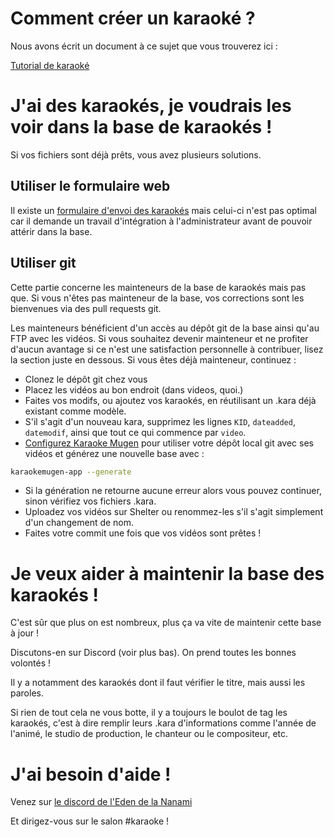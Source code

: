 # Comment créer un karaoké ? 

Nous avons écrit un document à ce sujet que vous trouverez ici :

[Tutorial de karaoké](https://lab.shelter.moe/karaokemugen/karaokebase/blob/master/docs/tutorial.md)

# J'ai des karaokés, je voudrais les voir dans la base de karaokés !

Si vos fichiers sont déjà prêts, vous avez plusieurs solutions.

## Utiliser le formulaire web

Il existe un [formulaire d'envoi des karaokés](http://leafa.mahoro-net.org/karaoke-mugen/) mais celui-ci n'est pas optimal car il demande un travail d'intégration à l'administrateur avant de pouvoir attérir dans la base.

## Utiliser git

Cette partie concerne les mainteneurs de la base de karaokés mais pas que. Si vous n'êtes pas mainteneur de la base, vos corrections sont les bienvenues via des pull requests git.

Les mainteneurs bénéficient d'un accès au dépôt git de la base ainsi qu'au FTP avec les vidéos. Si vous souhaitez devenir mainteneur et ne profiter d'aucun avantage si ce n'est une satisfaction personnelle à contribuer, lisez la section juste en dessous. Si vous êtes déjà mainteneur, continuez :

- Clonez le dépôt git chez vous
- Placez les vidéos au bon endroit (dans videos, quoi.)
- Faites vos modifs, ou ajoutez vos karaokés, en réutilisant un .kara déjà existant comme modèle.
- S'il s'agit d'un nouveau kara, supprimez les lignes `KID`, `dateadded`, `datemodif`, ainsi que tout ce qui commence par `video`.
- [Configurez Karaoke Mugen](http://mugen.karaokes.moe/docs/user-guide/configuration/) pour utiliser votre dépôt local git avec ses vidéos et générez une nouvelle base avec :

```sh
karaokemugen-app --generate
```

- Si la génération ne retourne aucune erreur alors vous pouvez continuer, sinon vérifiez vos fichiers .kara.
- Uploadez vos vidéos sur Shelter ou renommez-les s'il s'agit simplement d'un changement de nom.
- Faites votre commit une fois que vos vidéos sont prêtes !

# Je veux aider à maintenir la base des karaokés !

C'est sûr que plus on est nombreux, plus ça va vite de maintenir cette base à jour !

Discutons-en sur Discord (voir plus bas). On prend toutes les bonnes volontés !

Il y a notamment des karaokés dont il faut vérifier le titre, mais aussi les paroles.

Si rien de tout cela ne vous botte, il y a toujours le boulot de tag les karaokés, c'est à dire remplir leurs .kara d'informations comme l'année de l'animé, le studio de production, le chanteur ou le compositeur, etc.


# J'ai besoin d'aide !

Venez sur [le discord de l'Eden de la Nanami](https://discord.gg/a8dMYek)

Et dirigez-vous sur le salon #karaoke !

